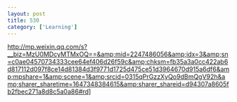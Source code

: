 ```yaml
---
layout: post
title: 530
category: ['Learning']
---
```


http://mp.weixin.qq.com/s?__biz=MzU0MDcyMTMxOQ==&amp;mid=2247486056&amp;idx=3&amp;sn=c0ae04570734333cee64ef406d26f59c&amp;chksm=fb35a3a0cc422ab6d817112d097f8ce14d81384d3f9771d1725d475ce51d3964670d915a6df6&amp;mpshare=1&amp;scene=1&amp;srcid=0315qPrGzzXyQo9dBmQgV92h&amp;sharer_sharetime=1647348384615&amp;sharer_shareid=d94307a8605fb2fbec271a8d8c5a0a86#rd]


